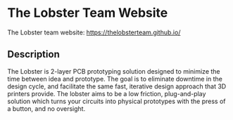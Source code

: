# The Lobster Team Website
The Lobster team website: https://thelobsterteam.github.io/

## Description

The Lobster is 2-layer PCB prototyping solution designed to minimize the time between idea and prototype. The goal is to eliminate downtime in the design cycle, and facilitate the same fast, iterative design approach that 3D printers provide. The lobster aims to be a low friction, plug-and-play solution which turns your circuits into physical prototypes with the press of a button, and no oversight.
